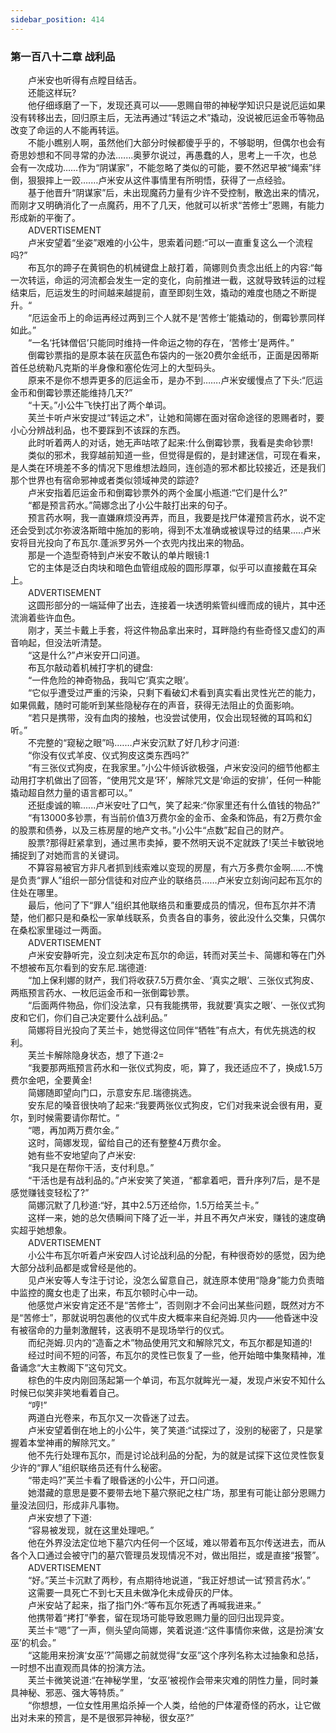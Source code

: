 ```yaml
---
sidebar_position: 414
---
```

### 第一百八十二章 战利品  


　　卢米安也听得有点瞠目结舌。  
　　还能这样玩?  
　　他仔细琢磨了一下，发现还真可以——恩赐自带的神秘学知识只是说厄运如果没有转移出去，回归原主后，无法再通过“转运之术”撬动，没说被厄运金币等物品改变了命运的人不能再转运。  
　　不能小瞧别人啊，虽然他们大部分时候都傻乎乎的，不够聪明，但偶尔也会有奇思妙想和不同寻常的办法.…...奥萝尔说过，再愚蠢的人，思考上一千次，也总会有一次成功……作为“阴谋家”，不能忽略了类似的可能，要不然迟早被“绳索”绊倒，狠狠摔上一跤….…卢米安从这件事情里有所明悟，获得了一点经验。  
　　基于他晋升“阴谋家”后，未出现魔药力量有少许不受控制，散逸出来的情况，而刚才又明确消化了一点魔药，用不了几天，他就可以祈求“苦修士”恩赐，有能力形成新的平衡了。  
　　ADVERTISEMENT  
　　卢米安望着“坐姿”艰难的小公牛，思索着问题:“可以一直重复这么一个流程吗?”  
　　布瓦尔的蹄子在黄铜色的机械键盘上敲打着，简娜则负责念出纸上的内容:“每一次转运，命运的河流都会发生一定的变化，向前推进一截，这就导致转运的过程结束后，厄运发生的时间越来越提前，直至即刻生效，撬动的难度也随之不断提升。“  
　　“厄运金币上的命运再经过两到三个人就不是‘苦修士’能撬动的，倒霉钞票同样如此。”  
　　“一名‘托钵僧侣’只能同时维持一件命运之物的存在，‘苦修士’是两件。”  
　　倒霉钞票指的是原本装在灰蓝色布袋内的一张20费尔金纸币，正面是因蒂斯首任总统勒凡克斯的半身像和塞伦佐河上的大型码头。  
　　原来不是你不想弄更多的厄运金币，是办不到…….卢米安缓慢点了下头:“厄运金币和倒霉钞票还能维持几天?”  
　　“十天。”小公牛飞快打出了两个单词。  
　　芙兰卡听卢米安提过“转运之术”，让她和简娜在面对宿命途径的恩赐者时，要小心分辨战利品，也不要踩到不该踩的东西。  
　　此时听着两人的对话，她无声咕哝了起来:什么倒霉钞票，我看是卖命钞票!  
　　类似的邪术，我穿越前知道一些，但觉得是假的，是封建迷信，可现在看来，是人类在环境差不多的情况下思维想法趋同，连创造的邪术都比较接近，还是我们那个世界也有宿命邪神或者类似领域神灵的踪迹?  
　　卢米安指着厄运金币和倒霉钞票外的两个金属小瓶道:“它们是什么?”  
　　“都是预言药水。”简娜念出了小公牛敲打出来的句子。  
　　预言药水啊，我一直嫌麻烦没再弄，而且，我要是找尸体灌预言药水，说不定还会受到忒尔弥波洛斯暗中施加的影响，得到不太准确或被误导过的结果.....卢米安将目光投向了布瓦尔.蓬派罗另外一个衣兜内找出来的物品。  
　　那是一个造型奇特到卢米安不敢认的单片眼镜:1  
　　它的主体是泛白肉块和暗色血管组成般的圆形厚罩，似乎可以直接戴在耳朵上。  
　　ADVERTISEMENT  
　　这圆形部分的一端延伸了出去，连接着一块透明紫管纠缠而成的镜片，其中还流淌着些许血色。  
　　刚才，芙兰卡戴上手套，将这件物品拿出来时，耳畔隐约有些奇怪又虚幻的声音响起，但没法听清楚。  
　　“这是什么?”卢米安开口问道。  
　　布瓦尔敲动着机械打字机的键盘:  
　　“一件危险的神奇物品，我叫它‘真实之眼’。  
　　“它似乎遭受过严重的污染，只剩下看破幻术看到真实看出灵性光芒的能力，如果佩戴，随时可能听到某些隐秘存在的声音，获得无法阻止的负面影响。  
　　“若只是携带，没有血肉的接触，也没尝试使用，仅会出现轻微的耳鸣和幻听。”  
　　不完整的“窥秘之眼”吗.……卢米安沉默了好几秒才问道:  
　　“你没有仪式羊皮、仪式狗皮这类东西吗?”  
　　“有三张仪式狗皮，在我家里。”小公牛倾诉欲极强，卢米安没问的细节他都主动用打字机做出了回答，“使用咒文是‘环’，解除咒文是‘命运的安排’，任何一种能撬动超自然力量的语言都可以。”  
　　还挺虔诚的嘛......卢米安吐了口气，笑了起来:“你家里还有什么值钱的物品?”  
　　“有13000多钞票，有当前价值3万费尔金的金币、金条和饰品，有2万费尔金的股票和债券，以及三栋房屋的地产文书。”小公牛“点数”起自己的财产。  
　　股票?那得赶紧拿到，通过黑市卖掉，要不然明天说不定就跌了!芙兰卡敏锐地捕捉到了对她而言的关键词。  
　　不算容易被官方非凡者抓到线索难以变现的房屋，有六万多费尔金啊......不愧是负责“罪人”组织一部分信徒和对应产业的联络员……卢米安立刻询问起布瓦尔的住处在哪里。  
　　最后，他问了下“罪人”组织其他联络员和重要成员的情况，但布瓦尔并不清楚，他们都只是和桑松一家单线联系，负责各自的事务，彼此没什么交集，只偶尔在桑松家里碰过一两面。  
　　ADVERTISEMENT  
　　卢米安安静听完，没立刻决定布瓦尔的命运，转而对芙兰卡、简娜和等在门外不想被布瓦尔看到的安东尼.瑞德道:  
　　“加上保利娜的财产，我们将收获7.5万费尔金、‘真实之眼’、三张仪式狗皮、两瓶预言药水、一枚厄运金币和一张倒霉钞票。  
　　“后面两件物品，你们没法拿，只有我能携带，我就要‘真实之眼’、一张仪式狗皮和它们，你们自己决定要什么战利品。”  
　　简娜将目光投向了芙兰卡，她觉得这位同伴“牺牲”有点大，有优先挑选的权利。  
　　芙兰卡解除隐身状态，想了下道:2=  
　　“我要那两瓶预言药水和一张仪式狗皮，呃，算了，我还适应不了，换成1.5万费尔金吧，全要黄金!  
　　简娜随即望向门口，示意安东尼.瑞德挑选。  
　　安东尼的嗓音很快响了起来:“我要两张仪式狗皮，它们对我来说会很有用，夏尔，到时候需要请你帮忙。“  
　　“嗯，再加两万费尔金。”  
　　这时，简娜发现，留给自己的还有整整4万费尔金。  
　　她有些不安地望向了卢米安:  
　　“我只是在帮你干活，支付利息。”  
　　“干活也是有战利品的。”卢米安笑了笑道，“都拿着吧，晋升序列7后，是不是感觉赚钱变轻松了?”  
　　简娜沉默了几秒道:“好，其中2.5万还给你，1.5万给芙兰卡。”  
　　这样一来，她的总欠债瞬间下降了近一半，并且不再欠卢米安，赚钱的速度确实超乎她想象。  
　　ADVERTISEMENT  
　　小公牛布瓦尔听着卢米安四人讨论战利品的分配，有种很奇妙的感觉，因为绝大部分战利品都是或曾经是他的。  
　　见卢米安等人专注于讨论，没怎么留意自己，就连原本使用“隐身”能力负责暗中监控的魔女也走了出来，布瓦尔顿时心中一动。  
　　他感觉卢米安肯定还不是“苦修士”，否则刚才不会问出某些问题，既然对方不是“苦修士”，那就说明包裹他的仪式牛皮大概率来自纪尧姆.贝内——他昏迷中没有被宿命的力量刺激醒转，这表明不是现场举行的仪式。  
　　而纪尧姆.贝内的“造畜之术”物品使用咒文和解除咒文，布瓦尔都是知道的!  
　　经过时间不短的问答，布瓦尔的灵性已恢复了一些，他开始暗中集聚精神，准备诵念“大主教阁下”这句咒文。  
　　棕色的牛皮内刚回荡起第一个单词，布瓦尔就眸光一凝，发现卢米安不知什么时候已似笑非笑地看着自己。  
　　“哼!”  
　　两道白光卷来，布瓦尔又一次昏迷了过去。  
　　卢米安望着倒在地上的小公牛，笑了笑道:“试探过了，没别的秘密了，只是掌握着本堂神甫的解除咒文。”  
　　他不先行处理布瓦尔，而是讨论战利品的分配，为的就是试探下这位灵性恢复少许的“罪人”组织联络员还有什么秘密。  
　　“带走吗?”芙兰卡看了眼昏迷的小公牛，开口问道。  
　　她潜藏的意思是要不要带去地下墓穴祭祀之柱广场，那里有可能让部分恩赐力量没法回归，形成非凡事物。  
　　卢米安想了下道:  
　　“容易被发现，就在这里处理吧。”  
　　他在外界没法定位地下墓穴内任何一个区域，难以带着布瓦尔传送进去，而从各个入口通过会被守门的墓穴管理员发现情况不对，做出阻拦，或是直接“报警”。  
　　ADVERTISEMENT  
　　“好。”芙兰卡沉默了两秒，有点期待地说道，“我正好想试一试‘预言药水’。”  
　　这需要一具死亡不到七天且未做净化未成骨灰的尸体。  
　　卢米安站了起来，指了指门外:“等布瓦尔死透了再喊我进来。”  
　　他携带着“拷打”拳套，留在现场可能导致恩赐力量的回归出现异变。  
　　芙兰卡“嗯”了一声，侧头望向简娜，笑着说道:“这件事情你来做，这是扮演‘女巫’的机会。”  
　　“这能用来扮演‘女巫’?”简娜之前就觉得“女巫”这个序列名称太过抽象和总括，一时想不出直观而具体的扮演方法。  
　　芙兰卡微笑说道:“在神秘学里，‘女巫’被视作会带来灾难的阴性力量，同时兼具神秘、邪恶、强大等特质。”  
　　“你想想，一位女性用黑焰杀掉一个人类，给他的尸体灌奇怪的药水，让它做出对未来的预言，是不是很邪异神秘，很女巫?”  
